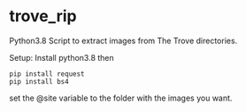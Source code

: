# trove_rip
Python3.8 Script to extract images from The Trove directories.

Setup:
Install python3.8
then
```
pip install request
pip install bs4
```

set the @site variable to the folder with the images you want.
